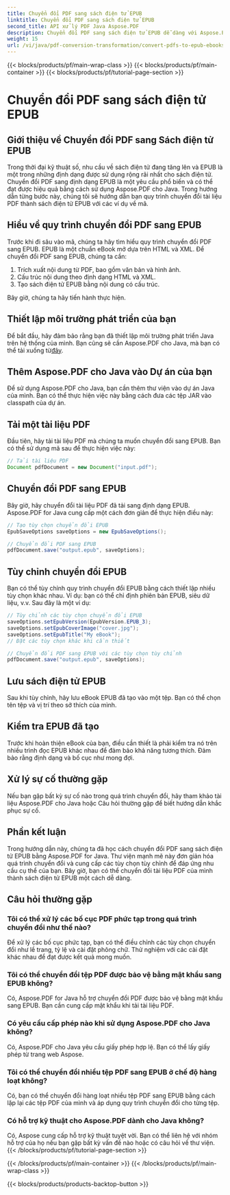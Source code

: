 ```yaml
---
title: Chuyển đổi PDF sang sách điện tử EPUB
linktitle: Chuyển đổi PDF sang sách điện tử EPUB
second_title: API xử lý PDF Java Aspose.PDF
description: Chuyển đổi PDF sang sách điện tử EPUB dễ dàng với Aspose.PDF cho Java. Tìm hiểu từng bước chuyển đổi PDF sang EPUB và Câu hỏi thường gặp.
weight: 15
url: /vi/java/pdf-conversion-transformation/convert-pdfs-to-epub-ebooks/
---
```


{{< blocks/products/pf/main-wrap-class >}}
{{< blocks/products/pf/main-container >}}
{{< blocks/products/pf/tutorial-page-section >}}

# Chuyển đổi PDF sang sách điện tử EPUB


## Giới thiệu về Chuyển đổi PDF sang Sách điện tử EPUB

Trong thời đại kỹ thuật số, nhu cầu về sách điện tử đang tăng lên và EPUB là một trong những định dạng được sử dụng rộng rãi nhất cho sách điện tử. Chuyển đổi PDF sang định dạng EPUB là một yêu cầu phổ biến và có thể đạt được hiệu quả bằng cách sử dụng Aspose.PDF cho Java. Trong hướng dẫn từng bước này, chúng tôi sẽ hướng dẫn bạn quy trình chuyển đổi tài liệu PDF thành sách điện tử EPUB với các ví dụ về mã.

## Hiểu về quy trình chuyển đổi PDF sang EPUB

Trước khi đi sâu vào mã, chúng ta hãy tìm hiểu quy trình chuyển đổi PDF sang EPUB. EPUB là một chuẩn eBook mở dựa trên HTML và XML. Để chuyển đổi PDF sang EPUB, chúng ta cần:

1. Trích xuất nội dung từ PDF, bao gồm văn bản và hình ảnh.
2. Cấu trúc nội dung theo định dạng HTML và XML.
3. Tạo sách điện tử EPUB bằng nội dung có cấu trúc.

Bây giờ, chúng ta hãy tiến hành thực hiện.

## Thiết lập môi trường phát triển của bạn

 Để bắt đầu, hãy đảm bảo rằng bạn đã thiết lập môi trường phát triển Java trên hệ thống của mình. Bạn cũng sẽ cần Aspose.PDF cho Java, mà bạn có thể tải xuống từ[đây](https://releases.aspose.com/pdf/java/).

## Thêm Aspose.PDF cho Java vào Dự án của bạn

Để sử dụng Aspose.PDF cho Java, bạn cần thêm thư viện vào dự án Java của mình. Bạn có thể thực hiện việc này bằng cách đưa các tệp JAR vào classpath của dự án.

## Tải một tài liệu PDF

Đầu tiên, hãy tải tài liệu PDF mà chúng ta muốn chuyển đổi sang EPUB. Bạn có thể sử dụng mã sau để thực hiện việc này:

```java
// Tải tài liệu PDF
Document pdfDocument = new Document("input.pdf");
```

## Chuyển đổi PDF sang EPUB

Bây giờ, hãy chuyển đổi tài liệu PDF đã tải sang định dạng EPUB. Aspose.PDF for Java cung cấp một cách đơn giản để thực hiện điều này:

```java
// Tạo tùy chọn chuyển đổi EPUB
EpubSaveOptions saveOptions = new EpubSaveOptions();

// Chuyển đổi PDF sang EPUB
pdfDocument.save("output.epub", saveOptions);
```

## Tùy chỉnh chuyển đổi EPUB

Bạn có thể tùy chỉnh quy trình chuyển đổi EPUB bằng cách thiết lập nhiều tùy chọn khác nhau. Ví dụ: bạn có thể chỉ định phiên bản EPUB, siêu dữ liệu, v.v. Sau đây là một ví dụ:

```java
// Tùy chỉnh các tùy chọn chuyển đổi EPUB
saveOptions.setEpubVersion(EpubVersion.EPUB_3);
saveOptions.setEpubCoverImage("cover.jpg");
saveOptions.setEpubTitle("My eBook");
// Đặt các tùy chọn khác khi cần thiết

// Chuyển đổi PDF sang EPUB với các tùy chọn tùy chỉnh
pdfDocument.save("output.epub", saveOptions);
```

## Lưu sách điện tử EPUB

Sau khi tùy chỉnh, hãy lưu eBook EPUB đã tạo vào một tệp. Bạn có thể chọn tên tệp và vị trí theo sở thích của mình.

## Kiểm tra EPUB đã tạo

Trước khi hoàn thiện eBook của bạn, điều cần thiết là phải kiểm tra nó trên nhiều trình đọc EPUB khác nhau để đảm bảo khả năng tương thích. Đảm bảo rằng định dạng và bố cục như mong đợi.

## Xử lý sự cố thường gặp

Nếu bạn gặp bất kỳ sự cố nào trong quá trình chuyển đổi, hãy tham khảo tài liệu Aspose.PDF cho Java hoặc Câu hỏi thường gặp để biết hướng dẫn khắc phục sự cố.

## Phần kết luận

Trong hướng dẫn này, chúng ta đã học cách chuyển đổi PDF sang sách điện tử EPUB bằng Aspose.PDF for Java. Thư viện mạnh mẽ này đơn giản hóa quá trình chuyển đổi và cung cấp các tùy chọn tùy chỉnh để đáp ứng nhu cầu cụ thể của bạn. Bây giờ, bạn có thể chuyển đổi tài liệu PDF của mình thành sách điện tử EPUB một cách dễ dàng.

## Câu hỏi thường gặp

### Tôi có thể xử lý các bố cục PDF phức tạp trong quá trình chuyển đổi như thế nào?

Để xử lý các bố cục phức tạp, bạn có thể điều chỉnh các tùy chọn chuyển đổi như lề trang, tỷ lệ và cài đặt phông chữ. Thử nghiệm với các cài đặt khác nhau để đạt được kết quả mong muốn.

### Tôi có thể chuyển đổi tệp PDF được bảo vệ bằng mật khẩu sang EPUB không?

Có, Aspose.PDF for Java hỗ trợ chuyển đổi PDF được bảo vệ bằng mật khẩu sang EPUB. Bạn cần cung cấp mật khẩu khi tải tài liệu PDF.

### Có yêu cầu cấp phép nào khi sử dụng Aspose.PDF cho Java không?

Có, Aspose.PDF cho Java yêu cầu giấy phép hợp lệ. Bạn có thể lấy giấy phép từ trang web Aspose.

### Tôi có thể chuyển đổi nhiều tệp PDF sang EPUB ở chế độ hàng loạt không?

Có, bạn có thể chuyển đổi hàng loạt nhiều tệp PDF sang EPUB bằng cách lặp lại các tệp PDF của mình và áp dụng quy trình chuyển đổi cho từng tệp.

### Có hỗ trợ kỹ thuật cho Aspose.PDF dành cho Java không?

Có, Aspose cung cấp hỗ trợ kỹ thuật tuyệt vời. Bạn có thể liên hệ với nhóm hỗ trợ của họ nếu bạn gặp bất kỳ vấn đề nào hoặc có câu hỏi về thư viện.
{{< /blocks/products/pf/tutorial-page-section >}}

{{< /blocks/products/pf/main-container >}}
{{< /blocks/products/pf/main-wrap-class >}}

{{< blocks/products/products-backtop-button >}}
